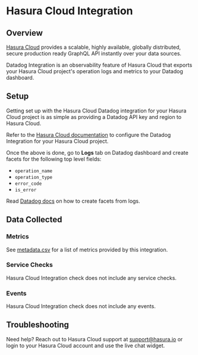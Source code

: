 # Hasura Cloud Integration

## Overview

[Hasura Cloud][1] provides a scalable, highly available, globally distributed,
secure production ready GraphQL API instantly over your data sources.

Datadog Integration is an observability feature of Hasura Cloud that exports
your Hasura Cloud project's operation logs and metrics to your Datadog dashboard. 

## Setup

Getting set up with the Hasura Cloud Datadog integration for your Hasura Cloud project is as simple as providing a Datadog API key and region to Hasura Cloud. 

Refer to the [Hasura Cloud documentation][3] to configure the Datadog Integration for your Hasura Cloud project. 

Once the above is done, go to **Logs** tab on Datadog dashboard and create facets for the following top level fields: 

* `operation_name`
* `operation_type`
* `error_code`
* `is_error`

Read [Datadog docs][4] on how to create facets from logs. 

## Data Collected

### Metrics

See [metadata.csv][4] for a list of metrics provided by this integration.

### Service Checks

Hasura Cloud Integration check does not include any service checks.

### Events

Hasura Cloud Integration check does not include any events.

## Troubleshooting

Need help? Reach out to Hasura Cloud support at support@hasura.io  or login to your Hasura Cloud account and use the live chat widget.

[1]: https://hasura.io/cloud/
[2]: https://raw.githubusercontent.com/DataDog/integrations-extras/master/algorithmia/images/algorithmia-insights-datadog.png
[3]: https://hasura.io/docs/latest/graphql/cloud/metrics/integrations/datadog.html
[4]: https://docs.datadoghq.com/logs/explorer/facets/#create-facets
